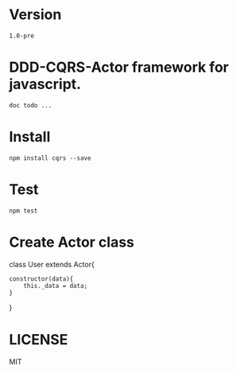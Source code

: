 Version
=======

    1.0-pre

DDD-CQRS-Actor framework for javascript.
========================================

    doc todo ...

Install
=======

    npm install cqrs --save

Test
====
    npm test

Create Actor class
==================

class User extends Actor{

    constructor(data){
        this._data = data;
    }

}

LICENSE
=======
MIT